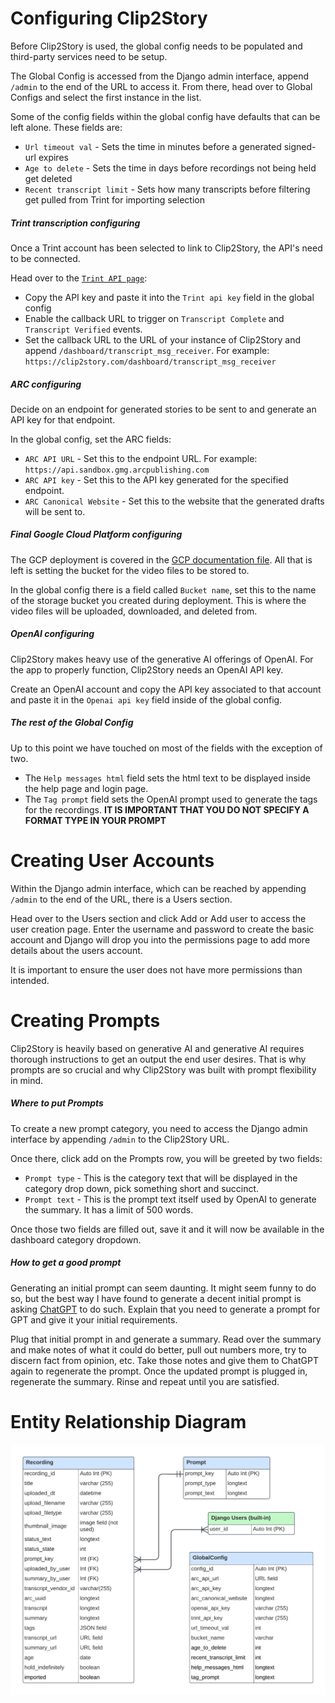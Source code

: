 # Configuring Clip2Story

Before Clip2Story is used, the global config needs to be populated and third-party services need to be setup.

The Global Config is accessed from the Django admin interface, append `/admin` to the end of the URL to access it.
From there, head over to Global Configs and select the first instance in the list.

Some of the config fields within the global config have defaults that can be left alone. These fields are:
- `Url timeout val` - Sets the time in minutes before a generated signed-url expires
- `Age to delete` - Sets the time in days before recordings not being held get deleted
- `Recent transcript limit` - Sets how many transcripts before filtering get pulled from Trint for importing selection

##### Trint transcription configuring

Once a Trint account has been selected to link to Clip2Story, the API's need to be connected. 

Head over to the [`Trint API page`](https://app.trint.com/account/api):
- Copy the API key and paste it into the `Trint api key` field in the global config
- Enable the callback URL to trigger on `Transcript Complete` and `Transcript Verified` events.
- Set the callback URL to the URL of your instance of Clip2Story and append `/dashboard/transcript_msg_receiver`. For example: `https://clip2story.com/dashboard/transcript_msg_receiver`

##### ARC configuring

Decide on an endpoint for generated stories to be sent to and generate an API key for that endpoint.

In the global config, set the ARC fields:
- `ARC API URL` - Set this to the endpoint URL. For example: `https://api.sandbox.gmg.arcpublishing.com`
- `ARC API key` - Set this to the API key generated for the specified endpoint.
- `ARC Canonical Website` - Set this to the website that the generated drafts will be sent to.

##### Final Google Cloud Platform configuring

The GCP deployment is covered in the [GCP documentation file](https://github.com/couric/summarize/blob/main/docs/gcp_deployment.md). All that is left is setting the bucket for the video files to be stored to.

In the global config there is a field called `Bucket name`, set this to the name of the storage bucket you created during deployment. This is where the video files will be uploaded, downloaded, and deleted from.

##### OpenAI configuring

Clip2Story makes heavy use of the generative AI offerings of OpenAI. For the app to properly function, Clip2Story needs an OpenAI API key.

Create an OpenAI account and copy the API key associated to that account and paste it in the `Openai api key` field inside of the global config.

##### The rest of the Global Config

Up to this point we have touched on most of the fields with the exception of two.
- The `Help messages html` field sets the html text to be displayed inside the help page and login page.
- The `Tag prompt` field sets the OpenAI prompt used to generate the tags for the recordings. **IT IS IMPORTANT THAT YOU DO NOT SPECIFY A FORMAT TYPE IN YOUR PROMPT**



# Creating User Accounts

Within the Django admin interface, which can be reached by appending `/admin` to the end of the URL, there is a Users section.

Head over to the Users section and click Add or Add user to access the user creation page. Enter the username and password to create the basic account and Django will drop you into the permissions page to add more details about the users account.

It is important to ensure the user does not have more permissions than intended.



# Creating Prompts

Clip2Story is heavily based on generative AI and generative AI requires thorough instructions to get an output the end user desires. That is why prompts are so crucial and why Clip2Story was built with prompt flexibility in mind.

##### Where to put Prompts

To create a new prompt category, you need to access the Django admin interface by appending `/admin` to the Clip2Story URL.

Once there, click add on the Prompts row, you will be greeted by two fields:
- `Prompt type` - This is the category text that will be displayed in the category drop down, pick something short and succinct.
- `Prompt text` - This is the prompt text itself used by OpenAI to generate the summary. It has a limit of 500 words.

Once those two fields are filled out, save it and it will now be available in the dashboard category dropdown.

##### How to get a good prompt

Generating an initial prompt can seem daunting. It might seem funny to do so, but the best way I have found to generate a decent initial prompt is asking [ChatGPT](https://chat.openai.com/) to do such. Explain that you need to generate a prompt for GPT and give it your initial requirements.

Plug that initial prompt in and generate a summary. Read over the summary and make notes of what it could do better, pull out numbers more, try to discern fact from opinion, etc. Take those notes and give them to ChatGPT again to regenerate the prompt. Once the updated prompt is plugged in, regenerate the summary. Rinse and repeat until you are satisfied.

# Entity Relationship Diagram
<img src="KSAT ERD for Case Study.png" alt="Entity Relationship Diagram">
